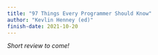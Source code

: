 ```yaml
---
title: "97 Things Every Programmer Should Know"
author: "Kevlin Henney (ed)"
finish-date: 2021-10-20
---
```


_Short review to come!_
